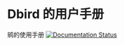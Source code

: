 #  Dbird 的用户手册
鹓的使用手册
[![Documentation Status](https://readthedocs.org/projects/ddbird/badge/?version=latest)](https://ddbird.readthedocs.io/zh/latest/?badge=latest)
